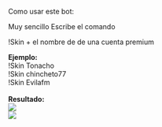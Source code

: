 

Como usar este bot:

Muy sencillo
Escribe el comando

!Skin + el nombre de de una cuenta premium

<b>Ejemplo:</b>
<br>
!Skin Tonacho
<br>
!Skin chincheto77
<br>
!Skin Evilafm
<br>
<br>
<b>Resultado:</b>
<br>
<img src="https://i.imgur.com/5geV0qQ.png">
<br>
<img src="https://i.imgur.com/YN6v1Pr.png">
